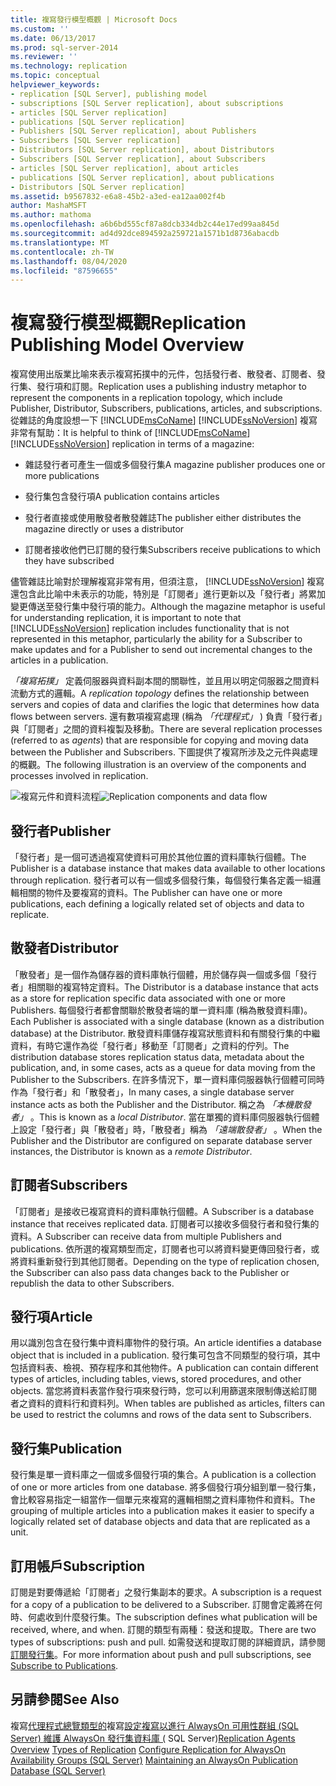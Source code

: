 ```yaml
---
title: 複寫發行模型概觀 | Microsoft Docs
ms.custom: ''
ms.date: 06/13/2017
ms.prod: sql-server-2014
ms.reviewer: ''
ms.technology: replication
ms.topic: conceptual
helpviewer_keywords:
- replication [SQL Server], publishing model
- subscriptions [SQL Server replication], about subscriptions
- articles [SQL Server replication]
- publications [SQL Server replication]
- Publishers [SQL Server replication], about Publishers
- Subscribers [SQL Server replication]
- Distributors [SQL Server replication], about Distributors
- Subscribers [SQL Server replication], about Subscribers
- articles [SQL Server replication], about articles
- publications [SQL Server replication], about publications
- Distributors [SQL Server replication]
ms.assetid: b9567832-e6a8-45b2-a3ed-ea12aa002f4b
author: MashaMSFT
ms.author: mathoma
ms.openlocfilehash: a6b6bd555cf87a8dcb334db2c44e17ed99aa845d
ms.sourcegitcommit: ad4d92dce894592a259721a1571b1d8736abacdb
ms.translationtype: MT
ms.contentlocale: zh-TW
ms.lasthandoff: 08/04/2020
ms.locfileid: "87596655"
---
```

# <a name="replication-publishing-model-overview"></a><span data-ttu-id="38595-102">複寫發行模型概觀</span><span class="sxs-lookup"><span data-stu-id="38595-102">Replication Publishing Model Overview</span></span>
  <span data-ttu-id="38595-103">複寫使用出版業比喻來表示複寫拓撲中的元件，包括發行者、散發者、訂閱者、發行集、發行項和訂閱。</span><span class="sxs-lookup"><span data-stu-id="38595-103">Replication uses a publishing industry metaphor to represent the components in a replication topology, which include Publisher, Distributor, Subscribers, publications, articles, and subscriptions.</span></span> <span data-ttu-id="38595-104">從雜誌的角度設想一下 [!INCLUDE[msCoName](../../../includes/msconame-md.md)] [!INCLUDE[ssNoVersion](../../../includes/ssnoversion-md.md)] 複寫非常有幫助：</span><span class="sxs-lookup"><span data-stu-id="38595-104">It is helpful to think of [!INCLUDE[msCoName](../../../includes/msconame-md.md)] [!INCLUDE[ssNoVersion](../../../includes/ssnoversion-md.md)] replication in terms of a magazine:</span></span>

-   <span data-ttu-id="38595-105">雜誌發行者可產生一個或多個發行集</span><span class="sxs-lookup"><span data-stu-id="38595-105">A magazine publisher produces one or more publications</span></span>

-   <span data-ttu-id="38595-106">發行集包含發行項</span><span class="sxs-lookup"><span data-stu-id="38595-106">A publication contains articles</span></span>

-   <span data-ttu-id="38595-107">發行者直接或使用散發者散發雜誌</span><span class="sxs-lookup"><span data-stu-id="38595-107">The publisher either distributes the magazine directly or uses a distributor</span></span>

-   <span data-ttu-id="38595-108">訂閱者接收他們已訂閱的發行集</span><span class="sxs-lookup"><span data-stu-id="38595-108">Subscribers receive publications to which they have subscribed</span></span>

 <span data-ttu-id="38595-109">儘管雜誌比喻對於理解複寫非常有用，但須注意， [!INCLUDE[ssNoVersion](../../../includes/ssnoversion-md.md)] 複寫還包含此比喻中未表示的功能，特別是「訂閱者」進行更新以及「發行者」將累加變更傳送至發行集中發行項的能力。</span><span class="sxs-lookup"><span data-stu-id="38595-109">Although the magazine metaphor is useful for understanding replication, it is important to note that [!INCLUDE[ssNoVersion](../../../includes/ssnoversion-md.md)] replication includes functionality that is not represented in this metaphor, particularly the ability for a Subscriber to make updates and for a Publisher to send out incremental changes to the articles in a publication.</span></span>

 <span data-ttu-id="38595-110">*「複寫拓撲」* 定義伺服器與資料副本間的關聯性，並且用以明定伺服器之間資料流動方式的邏輯。</span><span class="sxs-lookup"><span data-stu-id="38595-110">A *replication topology* defines the relationship between servers and copies of data and clarifies the logic that determines how data flows between servers.</span></span> <span data-ttu-id="38595-111">還有數項複寫處理 (稱為 *「代理程式」* ) 負責「發行者」與「訂閱者」之間的資料複製及移動。</span><span class="sxs-lookup"><span data-stu-id="38595-111">There are several replication processes (referred to as *agents*) that are responsible for copying and moving data between the Publisher and Subscribers.</span></span> <span data-ttu-id="38595-112">下圖提供了複寫所涉及之元件與處理的概觀。</span><span class="sxs-lookup"><span data-stu-id="38595-112">The following illustration is an overview of the components and processes involved in replication.</span></span>

 <span data-ttu-id="38595-113">![複寫元件和資料流程](../media/replintro1.gif "複寫元件和資料流程")</span><span class="sxs-lookup"><span data-stu-id="38595-113">![Replication components and data flow](../media/replintro1.gif "Replication components and data flow")</span></span>

## <a name="publisher"></a><span data-ttu-id="38595-114">發行者</span><span class="sxs-lookup"><span data-stu-id="38595-114">Publisher</span></span>
 <span data-ttu-id="38595-115">「發行者」是一個可透過複寫使資料可用於其他位置的資料庫執行個體。</span><span class="sxs-lookup"><span data-stu-id="38595-115">The Publisher is a database instance that makes data available to other locations through replication.</span></span> <span data-ttu-id="38595-116">發行者可以有一個或多個發行集，每個發行集各定義一組邏輯相關的物件及要複寫的資料。</span><span class="sxs-lookup"><span data-stu-id="38595-116">The Publisher can have one or more publications, each defining a logically related set of objects and data to replicate.</span></span>

## <a name="distributor"></a><span data-ttu-id="38595-117">散發者</span><span class="sxs-lookup"><span data-stu-id="38595-117">Distributor</span></span>
 <span data-ttu-id="38595-118">「散發者」是一個作為儲存器的資料庫執行個體，用於儲存與一個或多個「發行者」相關聯的複寫特定資料。</span><span class="sxs-lookup"><span data-stu-id="38595-118">The Distributor is a database instance that acts as a store for replication specific data associated with one or more Publishers.</span></span> <span data-ttu-id="38595-119">每個發行者都會關聯於散發者端的單一資料庫 (稱為散發資料庫)。</span><span class="sxs-lookup"><span data-stu-id="38595-119">Each Publisher is associated with a single database (known as a distribution database) at the Distributor.</span></span> <span data-ttu-id="38595-120">散發資料庫儲存複寫狀態資料和有關發行集的中繼資料，有時它還作為從「發行者」移動至「訂閱者」之資料的佇列。</span><span class="sxs-lookup"><span data-stu-id="38595-120">The distribution database stores replication status data, metadata about the publication, and, in some cases, acts as a queue for data moving from the Publisher to the Subscribers.</span></span> <span data-ttu-id="38595-121">在許多情況下，單一資料庫伺服器執行個體可同時作為「發行者」和「散發者」，</span><span class="sxs-lookup"><span data-stu-id="38595-121">In many cases, a single database server instance acts as both the Publisher and the Distributor.</span></span> <span data-ttu-id="38595-122">稱之為 *「本機散發者」* 。</span><span class="sxs-lookup"><span data-stu-id="38595-122">This is known as a *local Distributor*.</span></span> <span data-ttu-id="38595-123">當在單獨的資料庫伺服器執行個體上設定「發行者」與「散發者」時，「散發者」稱為 *「遠端散發者」* 。</span><span class="sxs-lookup"><span data-stu-id="38595-123">When the Publisher and the Distributor are configured on separate database server instances, the Distributor is known as a *remote Distributor*.</span></span>

## <a name="subscribers"></a><span data-ttu-id="38595-124">訂閱者</span><span class="sxs-lookup"><span data-stu-id="38595-124">Subscribers</span></span>
 <span data-ttu-id="38595-125">「訂閱者」是接收已複寫資料的資料庫執行個體。</span><span class="sxs-lookup"><span data-stu-id="38595-125">A Subscriber is a database instance that receives replicated data.</span></span> <span data-ttu-id="38595-126">訂閱者可以接收多個發行者和發行集的資料。</span><span class="sxs-lookup"><span data-stu-id="38595-126">A Subscriber can receive data from multiple Publishers and publications.</span></span> <span data-ttu-id="38595-127">依所選的複寫類型而定，訂閱者也可以將資料變更傳回發行者，或將資料重新發行到其他訂閱者。</span><span class="sxs-lookup"><span data-stu-id="38595-127">Depending on the type of replication chosen, the Subscriber can also pass data changes back to the Publisher or republish the data to other Subscribers.</span></span>

## <a name="article"></a><span data-ttu-id="38595-128">發行項</span><span class="sxs-lookup"><span data-stu-id="38595-128">Article</span></span>
 <span data-ttu-id="38595-129">用以識別包含在發行集中資料庫物件的發行項。</span><span class="sxs-lookup"><span data-stu-id="38595-129">An article identifies a database object that is included in a publication.</span></span> <span data-ttu-id="38595-130">發行集可包含不同類型的發行項，其中包括資料表、檢視、預存程序和其他物件。</span><span class="sxs-lookup"><span data-stu-id="38595-130">A publication can contain different types of articles, including tables, views, stored procedures, and other objects.</span></span> <span data-ttu-id="38595-131">當您將資料表當作發行項來發行時，您可以利用篩選來限制傳送給訂閱者之資料的資料行和資料列。</span><span class="sxs-lookup"><span data-stu-id="38595-131">When tables are published as articles, filters can be used to restrict the columns and rows of the data sent to Subscribers.</span></span>

## <a name="publication"></a><span data-ttu-id="38595-132">發行集</span><span class="sxs-lookup"><span data-stu-id="38595-132">Publication</span></span>
 <span data-ttu-id="38595-133">發行集是單一資料庫之一個或多個發行項的集合。</span><span class="sxs-lookup"><span data-stu-id="38595-133">A publication is a collection of one or more articles from one database.</span></span> <span data-ttu-id="38595-134">將多個發行項分組到單一發行集，會比較容易指定一組當作一個單元來複寫的邏輯相關之資料庫物件和資料。</span><span class="sxs-lookup"><span data-stu-id="38595-134">The grouping of multiple articles into a publication makes it easier to specify a logically related set of database objects and data that are replicated as a unit.</span></span>

## <a name="subscription"></a><span data-ttu-id="38595-135">訂用帳戶</span><span class="sxs-lookup"><span data-stu-id="38595-135">Subscription</span></span>
 <span data-ttu-id="38595-136">訂閱是對要傳遞給「訂閱者」之發行集副本的要求。</span><span class="sxs-lookup"><span data-stu-id="38595-136">A subscription is a request for a copy of a publication to be delivered to a Subscriber.</span></span> <span data-ttu-id="38595-137">訂閱會定義將在何時、何處收到什麼發行集。</span><span class="sxs-lookup"><span data-stu-id="38595-137">The subscription defines what publication will be received, where, and when.</span></span> <span data-ttu-id="38595-138">訂閱的類型有兩種：發送和提取。</span><span class="sxs-lookup"><span data-stu-id="38595-138">There are two types of subscriptions: push and pull.</span></span> <span data-ttu-id="38595-139">如需發送和提取訂閱的詳細資訊，請參閱[訂閱發行集](../subscribe-to-publications.md)。</span><span class="sxs-lookup"><span data-stu-id="38595-139">For more information about push and pull subscriptions, see [Subscribe to Publications](../subscribe-to-publications.md).</span></span>

## <a name="see-also"></a><span data-ttu-id="38595-140">另請參閱</span><span class="sxs-lookup"><span data-stu-id="38595-140">See Also</span></span>
 <span data-ttu-id="38595-141">複寫[代理程式總覽](../agents/replication-agents-overview.md)[類型的](../types-of-replication.md)複寫[設定複寫以進行 AlwaysOn 可用性群組 (SQL Server) ](../../../database-engine/availability-groups/windows/always-on-availability-groups-sql-server.md) [維護 AlwaysOn 發行集資料庫 &#40;](../../../database-engine/availability-groups/windows/maintaining-an-always-on-publication-database-sql-server.md) SQL Server&#41;</span><span class="sxs-lookup"><span data-stu-id="38595-141">[Replication Agents Overview](../agents/replication-agents-overview.md) [Types of Replication](../types-of-replication.md) [Configure Replication for AlwaysOn Availability Groups (SQL Server)](../../../database-engine/availability-groups/windows/always-on-availability-groups-sql-server.md) [Maintaining an AlwaysOn Publication Database &#40;SQL Server&#41;](../../../database-engine/availability-groups/windows/maintaining-an-always-on-publication-database-sql-server.md)</span></span>


